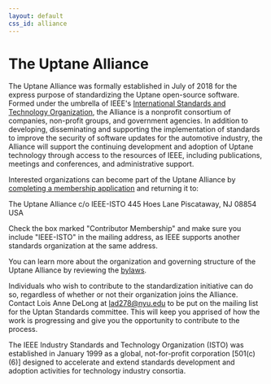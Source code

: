 ```yaml
---
layout: default
css_id: alliance
---
```



# The Uptane Alliance

The Uptane Alliance was formally established in July of 2018 for the express
purpose of standardizing the Uptane open-source software. Formed under the umbrella of
IEEE's [International Standards and Technology Organization](https://ieee-isto.org/), the
Alliance is a nonprofit consortium of companies, non-profit groups, and government agencies.
In addition to developing, disseminating and supporting the implementation of
standards to improve the security of software updates for the automotive industry,
the Alliance will support the continuing development and adoption of Uptane technology
through access to the resources of IEEE, including publications, meetings and conferences,
and administrative support.

Interested organizations can become part of the Uptane Alliance by [completing a
membership application](papers/UA_member_agreement_71618.pdf) and returning it to:

The Uptane Alliance
c/o IEEE-ISTO
445 Hoes Lane
Piscataway, NJ  08854 USA

Check the box marked "Contributor Membership"  and make sure you include "IEEE-ISTO" in the mailing address, as IEEE supports another standards organization at the same address.

You can learn more about the organization and governing structure of the Uptane Alliance by reviewing the [bylaws](papers/UA_bylaws_71618).

Individuals who wish to contribute to the standardization initiative can do so, regardless of whether or not their organization joins the Alliance. Contact Lois Anne DeLong at lad278@nyu.edu to be put on the mailing list for the Uptan Standards committee. This will keep you apprised of how the work is progressing
and give you the opportunity to contribute to the process.

The IEEE Industry Standards and Technology Organization (ISTO) was established in
January 1999 as a global, not-for-profit corporation
[501(c)(6)] designed to accelerate and extend standards development
and adoption activities for technology industry consortia.
